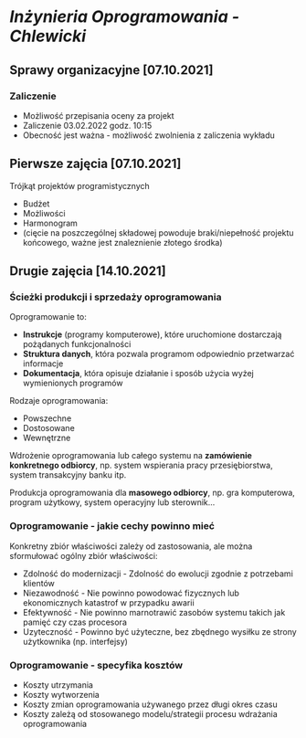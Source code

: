 # ***Inżynieria Oprogramowania - Chlewicki***

## Sprawy organizacyjne [07.10.2021]

### Zaliczenie

- Możliwość przepisania oceny za projekt
- Zaliczenie 03.02.2022 godz. 10:15
- Obecność jest ważna - możliwość zwolnienia z zaliczenia wykładu


## Pierwsze zajęcia [07.10.2021]

Trójkąt projektów programistycznych

- Budżet
- Możliwości
- Harmonogram
- (cięcie na poszczególnej składowej powoduje braki/niepełność projektu końcowego, ważne jest znaleznienie złotego środka)

## Drugie zajęcia [14.10.2021]

### Ścieżki produkcji i sprzedaży oprogramowania

Oprogramowanie to:

- **Instrukcje** (programy komputerowe), które uruchomione dostarczają pożądanych funkcjonalności
- **Struktura danych**, która pozwala programom odpowiednio przetwarzać informacje
- **Dokumentacja**, która opisuje działanie i sposób użycia wyżej wymienionych programów

Rodzaje oprogramowania:

- Powszechne
- Dostosowane
- Wewnętrzne

Wdrożenie oprogramowania lub całego systemu na **zamówienie konkretnego odbiorcy**, np. system wspierania pracy przesiębiorstwa, system transakcyjny banku itp.

Produkcja oprogramowania dla **masowego odbiorcy**, np. gra komputerowa, program użytkowy, system operacyjny lub sterownik...

### Oprogramowanie - jakie cechy powinno mieć

Konkretny zbiór właściwości zależy od zastosowania, ale można sformułować ogólny zbiór właściwości:

- Zdolność do modernizacji - Zdolność do ewolucji zgodnie z potrzebami klientów
- Niezawodność - Nie powinno powodować fizycznych lub ekonomicznych katastrof w przypadku awarii
- Efektywność - Nie powinno marnotrawić zasobów systemu takich jak pamięć czy czas procesora
- Uzyteczność - Powinno być użyteczne, bez zbędnego wysiłku ze strony użytkownika (np. interfejsy)

### Oprogramowanie - specyfika kosztów

- Koszty utrzymania
- Koszty wytworzenia
- Koszty zmian oprogramowania używanego przez długi okres czasu
- Koszty zależą od stosowanego modelu/strategii procesu wdrażania oprogramowania
